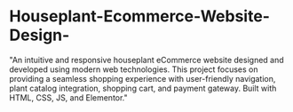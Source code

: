 # Houseplant-Ecommerce-Website-Design-
"An intuitive and responsive houseplant eCommerce website designed and developed using modern web technologies. This project focuses on providing a seamless shopping experience with user-friendly navigation, plant catalog integration, shopping cart, and payment gateway. Built with HTML, CSS, JS, and Elementor."
